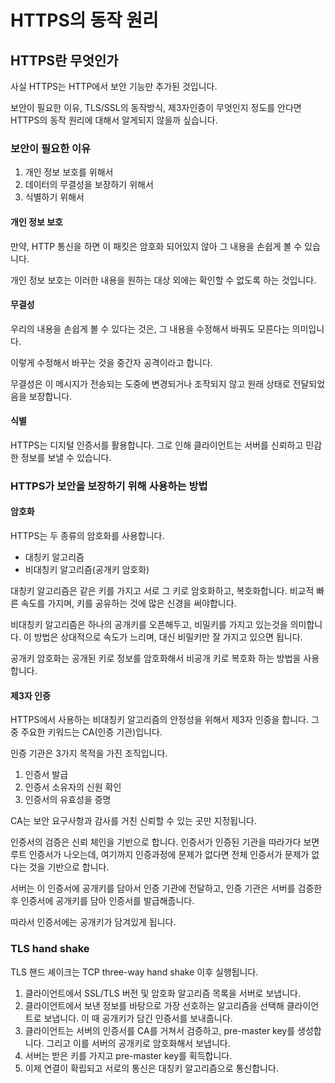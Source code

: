 # HTTPS의 동작 원리

## HTTPS란 무엇인가

사실 HTTPS는 HTTP에서 보안 기능만 추가된 것입니다.

보안이 필요한 이유, TLS/SSL의 동작방식, 제3자인증이 무엇인지 정도를 안다면 HTTPS의 동작 원리에 대해서 알게되지 않을까 싶습니다.

### 보안이 필요한 이유

1. 개인 정보 보호를 위해서
2. 데이터의 무결성을 보장하기 위해서
3. 식별하기 위해서

#### 개인 정보 보호

만약, HTTP 통신을 하면 이 패킷은 암호화 되어있지 않아 그 내용을 손쉽게 볼 수 있습니다.

개인 정보 보호는 이러한 내용을 원하는 대상 외에는 확인할 수 없도록 하는 것입니다.

#### 무결성

우리의 내용을 손쉽게 볼 수 있다는 것은, 그 내용을 수정해서 바꿔도 모른다는 의미입니다.

이렇게 수정해서 바꾸는 것을 중간자 공격이라고 합니다.

무결성은 이 메시지가 전송되는 도중에 변경되거나 조작되지 않고 원래 상태로 전달되었음을 보장합니다.

#### 식별

HTTPS는 디지털 인증서를 활용합니다. 그로 인해 클라이언트는 서버를 신뢰하고 민감한 정보를 보낼 수 있습니다.

### HTTPS가 보안을 보장하기 위해 사용하는 방법

#### 암호화

HTTPS는 두 종류의 암호화를 사용합니다.

- 대칭키 알고리즘
- 비대칭키 알고리즘(공개키 암호화)

대칭키 알고리즘은 같은 키를 가지고 서로 그 키로 암호화하고, 복호화합니다. 비교적 빠른 속도를 가지며, 키를 공유하는 것에 많은 신경을 써야합니다.

비대칭키 알고리즘은 하나의 공개키를 오픈해두고, 비밀키를 가지고 있는것을 의미합니다. 이 방법은 상대적으로 속도가 느리며, 대신 비밀키만 잘 가지고 있으면 됩니다.

공개키 암호화는 공개된 키로 정보를 암호화해서 비공개 키로 복호화 하는 방법을 사용합니다.

#### 제3자 인증

HTTPS에서 사용하는 비대칭키 알고리즘의 안정성을 위해서 제3자 인증을 합니다. 그 중 주요한 키워드는 CA(인증 기관)입니다.

인증 기관은 3가지 목적을 가진 조직입니다.

1. 인증서 발급
2. 인증서 소유자의 신원 확인
3. 인증서의 유효성을 증명

CA는 보안 요구사항과 감사를 거친 신뢰할 수 있는 곳만 지정됩니다.

인증서의 검증은 신뢰 체인을 기반으로 합니다. 인증서가 인증된 기관을 따라가다 보면 루트 인증서가 나오는데, 여기까지 인증과정에 문제가 없다면 전체 인증서가 문제가 없다는 것을 기반으로 합니다.

서버는 이 인증서에 공개키를 담아서 인증 기관에 전달하고, 인증 기관은 서버를 검증한 후 인증서에 공개키를 담아 인증서를 발급해줍니다.

따라서 인증서에는 공개키가 담겨있게 됩니다.

### TLS hand shake

TLS 핸드 셰이크는 TCP three-way hand shake 이후 실행됩니다.

1. 클라이언트에서 SSL/TLS 버전 및 암호화 알고리즘 목록을 서버로 보냅니다.
2. 클라이언트에서 보낸 정보를 바탕으로 가장 선호하는 알고리즘을 선택해 클라이언트로 보냅니다. 이 때 공개키가 담긴 인증서를 보내줍니다.
3. 클라이언트는 서버의 인증서를 CA를 거쳐서 검증하고, pre-master key를 생성합니다. 그리고 이를 서버의 공개키로 암호화해서 보냅니다.
4. 서버는 받은 키를 가지고 pre-master key를 획득합니다.
5. 이제 연결이 확립되고 서로의 통신은 대칭키 알고리즘으로 통신합니다.
